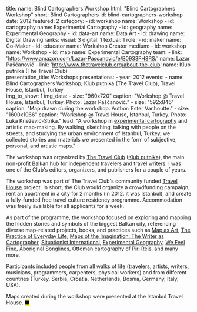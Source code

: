 title: 
    name: Blind Cartographers Workshop
    html: "Blind Cartographers<br>Workshop"
    short: Blind Cartographers
id: blind-cartographers-workshop
date: 2012
featured: 2
category: 
    - id: workshop
      name: Workshop
    - id: cartography
      name: Experimental Cartography
    - id: geography
      name: Experimental Geography
    - id: data-art
      name: Data Art
    - id: drawing
      name: Digital Drawing
ranks:
    visual: 3
    digital: 1
    textual: 1
role:
    - id: maker
      name: Co-Maker
    - id: educator
      name: Workshop Creator
medium:
    - id: workshop
      name: Workshop
    - id: map
      name: Experimental Cartography
team:
    - link: 'https://www.amazon.com/Lazar-Pascanovic/e/B0933FH8RS/'
      name: Lazar Pašćanović
    - link: 'http://www.thetravelclub.org/about-the-club'
      name: Klub putnika (The Travel Club)    
presentation_title: Workshops
presentations:
    - year: 2012
      events:
        - name: <span class='italic-style'>Blind Cartographers Workshop</span>, Klub putnika (The Travel Club), Travel House, Istanbul, Turkey      
img_to_show: 1
img_data:
    - size: "960x720"
      caption: "Workshop @ Travel House, Istanbul, Turkey. Photo: Lazar Pašćanović."
    - size: "592x846"
      caption: "Map drawn during the workshop. Author: Ester Vanhoutte."
    - size: "1600x1066"
      caption: "Workshop @ Travel House, Istanbul, Turkey. Photo: Luka Knežević-Strika."
lead: "A workshop in <a href='/work/projects/category/cartography'>experimental cartography</a> and artistic map-making. By walking, sketching, talking with people on the streets, and studying the urban environment of Istanbul, Turkey, we collected stories and materials we presented in the form of subjective, personal, and artistic maps."

The workshop was organized by <a href='http://www.thetravelclub.org/about-the-club' target='_blank'>The Travel Club</a> (<a href='http://www.klubputnika.org/o-klub-putnika' target='_blank'>Klub putnika</a>), the main non-profit Balkan hub for independent travelers and travel writers. I was one of the Club's editors, organizers, and publishers for a couple of years. 

The workshop was part of The Travel Club's community funded <a href='http://www.thetravelclub.org/istanbul-travel-house'>Travel House</a> project. In short, the Club would organize a crowdfunding campaign, rent an apartment in a city for 2 months (in 2012. it was Istanbul), and create a fully-funded free travel culture residency programme. Accommodation was freely available for all applicants for a week.

As part of the programme, the workshop focused on exploring and mapping the hidden stories and symbols of the biggest Balkan city, referencing diverse map-related projects, books, and practices such as <a href='https://www.brainpickings.org/2009/10/16/the-map-as-art/' target='_blank'><span class='italic-style'>Map as Art</span></a>, <a href="https://monoskop.org/images/2/2a/De_Certeau_Michel_The_Practice_of_Everyday_Life.pdf" target="_blank"><span class='italic-style'>The Practice of Everyday Life</span></a>, <a href='http://tupress.org/books/maps-of-the-imagination' target='_blank'><span class='italic-style'>Maps of the Imagination: The Writer as Cartographer</span></a>, <a href='https://en.wikipedia.org/wiki/Situationist_International' target='_blank'>Situationist International</a>, <a href='https://www.e-flux.com/announcements/38923/experimental-geography/' target='_blank'>Experimental Geography</a>, <a href='http://wefeelfine.org/' target='_blank'><span class='italic-style'>We Feel Fine</a></a>, Aboriginal <a href='https://en.wikipedia.org/wiki/Songline' target='_blank'>Songlines</a>, Ottoman cartography of <a href='https://en.wikipedia.org/wiki/Piri_Reis' target='_blank'>Piri Reis</a>, and many more.

Participants included people from all walks of life (travelers, artists, writers, musicians, programmers, carpenters, physical workers) and from different countries (Turkey, Serbia, Croatia, Netherlands, Bosnia, Germany, Italy, USA).

Maps created during the workshop were presented at the Istanbul Travel House. <mark>&#9632;</mark>